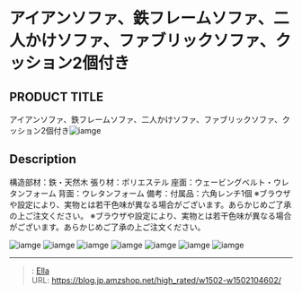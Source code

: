 # アイアンソファ、鉄フレームソファ、二人かけソファ、ファブリックソファ、クッション2個付き


## PRODUCT TITLE 

アイアンソファ、鉄フレームソファ、二人かけソファ、ファブリックソファ、クッション2個付き![iamge](https://b2bfiles1.gigab2b.cn/image/wkseller/17443/20230915_b2696c3999689ccf93b11247de807b94.jpg)

## Description

構造部材：鉄・天然木 張り材：ポリエステル 座面：ウェービングベルト・ウレタンフォーム 背面：ウレタンフォーム
備考：付属品：六角レンチ1個
※ブラウザや設定により、実物とは若干色味が異なる場合がございます。あらかじめご了承の上ご注文ください。
※ブラウザや設定により、実物とは若干色味が異なる場合がございます。あらかじめご了承の上ご注文ください。






![iamge](https://b2bfiles1.gigab2b.cn/image/wkseller/17443/20230915_02ce305187a6cd00a71034e2c39bbdb3.jpg)
![iamge](https://b2bfiles1.gigab2b.cn/image/wkseller/17443/20230915_6802bbbc7e1f9f554c13703e4dabe041.jpg)
![iamge](https://b2bfiles1.gigab2b.cn/image/wkseller/17443/20230915_ee949f1056fdd4f0ce870e4506626238.jpg)
![iamge](https://b2bfiles1.gigab2b.cn/image/wkseller/17443/20230915_25dc78ef7e1494e6a2976c66f409b645.jpg)
![iamge](https://b2bfiles1.gigab2b.cn/image/wkseller/17443/20230915_88ce4ea220416a63d71d1f7a015d2fb7.jpg)
![iamge](https://b2bfiles1.gigab2b.cn/image/wkseller/17443/20230915_61eefef2fd8d81cc93a8ebfe71f4dcfd.jpg)
![iamge](https://b2bfiles1.gigab2b.cn/image/wkseller/17443/20230915_bcd64f3074eeffc15efd403b9df3ac97.jpg)


---

> : [Ella](https://blog.jp.amzshop.net/)  
> URL: https://blog.jp.amzshop.net/high_rated/w1502-w1502104602/  

